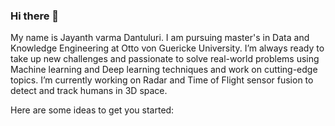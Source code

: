 ### Hi there 👋

My name is Jayanth varma Dantuluri. I am pursuing master's in Data and Knowledge Engineering at Otto von Guericke University. I’m always ready to take up new challenges and passionate to solve real-world problems using Machine learning and Deep learning techniques and work on cutting-edge topics. 
I’m currently working on Radar and Time of Flight sensor fusion to detect and track humans in 3D space.


Here are some ideas to get you started:

<!--
**jayanthvarma1501/jayanthvarma1501** is a ✨ _special_ ✨ repository because its `README.md` (this file) appears on your GitHub profile.




- 🔭 I’m currently working on ...
- 🌱 I’m currently learning ...
- 👯 I’m looking to collaborate on ...
- 🤔 I’m looking for help with ...
- 💬 Ask me about ...
- 📫 How to reach me: ...
- 😄 Pronouns: ...
- ⚡ Fun fact: ...
-->

